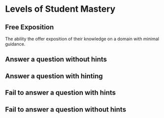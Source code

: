 # Levels of Student Mastery

## Free Exposition

The ability the offer exposition of their knowledge on a domain with minimal
guidance.

## Answer a question without hints

## Answer a question with hinting

## Fail to answer a question with hints

## Fail to answer a question without hints